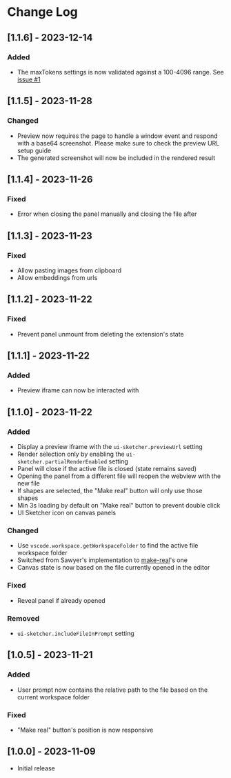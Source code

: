 # Change Log

## [1.1.6] - 2023-12-14

### Added

- The maxTokens settings is now validated against a 100-4096 range. See [issue #1](https://github.com/pAIrprogio/vscode-ui-sketcher/issues/1)

## [1.1.5] - 2023-11-28

### Changed

- Preview now requires the page to handle a window event and respond with a base64 screenshot. Please make sure to check the preview URL setup guide
- The generated screenshot will now be included in the rendered result

## [1.1.4] - 2023-11-26

### Fixed

- Error when closing the panel manually and closing the file after

## [1.1.3] - 2023-11-23

### Fixed

- Allow pasting images from clipboard
- Allow embeddings from urls

## [1.1.2] - 2023-11-22

### Fixed

- Prevent panel unmount from deleting the extension's state

## [1.1.1] - 2023-11-22

### Added

- Preview iframe can now be interacted with

## [1.1.0] - 2023-11-22

### Added

- Display a preview iframe with the `ui-sketcher.previewUrl` setting
- Render selection only by enabling the `ui-sketcher.partialRenderEnabled` setting
- Panel will close if the active file is closed (state remains saved)
- Opening the panel from a different file will reopen the webview with the new file
- If shapes are selected, the "Make real" button will only use those shapes
- Min 3s loading by default on "Make real" button to prevent double click
- UI Sketcher icon on canvas panels

### Changed

- Use `vscode.workspace.getWorkspaceFolder` to find the active file workspace folder
- Switched from Sawyer's implementation to [make-real](https://github.com/tldraw/make-real/tree/main)'s one
- Canvas state is now based on the file currently opened in the editor

### Fixed

- Reveal panel if already opened

### Removed

- `ui-sketcher.includeFileInPrompt` setting

## [1.0.5] - 2023-11-21

### Added

- User prompt now contains the relative path to the file based on the current workspace folder

### Fixed

- "Make real" button's position is now responsive

## [1.0.0] - 2023-11-09

- Initial release
